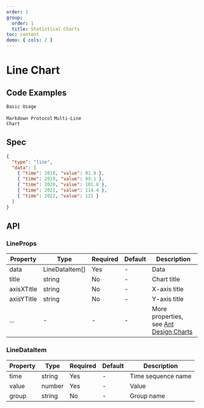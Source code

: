 ```yaml
---
order: 1
group:
  order: 1
  title: Statistical Charts
toc: content
demo: { cols: 2 }
---
```


# Line Chart

## Code Examples

<code src="./demos/common">Basic Usage</code>

<code src="./demos/markdown">Markdown Protocol</code>
<code src="./demos/category" description="Pass the group field in data">Multi-Line Chart</code>

## Spec

```json
{
  "type": "line",
  "data": [
    { "time": 2018, "value": 91.9 },
    { "time": 2019, "value": 99.1 },
    { "time": 2020, "value": 101.6 },
    { "time": 2021, "value": 114.4 },
    { "time": 2022, "value": 121 }
  ]
}
```

## API

### LineProps

| Property   | Type           | Required | Default | Description                                                                                             |
| ---------- | -------------- | -------- | ------- | ------------------------------------------------------------------------------------------------------- |
| data       | LineDataItem[] | Yes      | -       | Data                                                                                                    |
| title      | string         | No       | -       | Chart title                                                                                             |
| axisXTitle | string         | No       | -       | X-axis title                                                                                            |
| axisYTitle | string         | No       | -       | Y-axis title                                                                                            |
| ...        | -              | -        | -       | More properties, see [Ant Design Charts](https://ant-design-charts.antgroup.com/options/plots/overview) |

### LineDataItem

| Property | Type   | Required | Default | Description        |
| -------- | ------ | -------- | ------- | ------------------ |
| time     | string | Yes      | -       | Time sequence name |
| value    | number | Yes      | -       | Value              |
| group    | string | No       | -       | Group name         |
